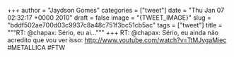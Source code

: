 
+++
author = "Jaydson Gomes"
categories = ["tweet"]
date = "Thu Jan 07 02:32:17 +0000 2010"
draft = false
image = "{TWEET_IMAGE}"
slug = "bddf502ae700d03c9937c8a48c751f3bc51cb5ac"
tags = ["tweet"]
title = """RT: @chapax: Sério, eu ai..."""
+++
RT: @chapax: Sério, eu ainda não acredito que vou ver isso: http://www.youtube.com/watch?v=TtMJvgaMiec #METALLICA #FTW
